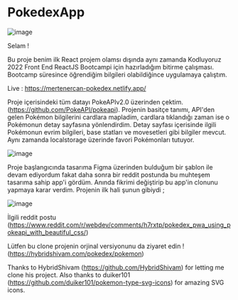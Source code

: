 # PokedexApp
![image](https://user-images.githubusercontent.com/79616834/184725245-61c6e37b-5d11-4c02-b042-988c83d53773.png)

Selam !


Bu proje benim ilk React projem olamsı dışında aynı zamanda Kodluyoruz 2022 Front End ReactJS Bootcampi için hazırladığım bitirme çalışması. Bootcamp süresince öğrendiğim bilgileri olabildiğince uygulamaya çalıştım.

Live : https://mertenercan-pokedex.netlify.app/

Proje içerisindeki tüm datayı PokeAPIv2.0 üzerinden çektim. (https://github.com/PokeAPI/pokeapi). Projenin basitçe tanımı, API'den gelen Pokémon bilgilerini cardlara mapladim, cardlara tıklandığı zaman ise o Pokémonun detay sayfasına yönlendirdim. Detay sayfası içerisinde ilgili Pokémonun evrim bilgileri, base statları ve movesetleri gibi bilgiler mevcut. Aynı zamanda localstorage üzerinde favori Pokémonları tutuyor.

![image](https://user-images.githubusercontent.com/79616834/184725432-5c4cd907-14da-497e-875f-1d1ebf1faccb.png)


Proje başlangıcında tasarıma Figma üzerinden bulduğum bir şablon ile devam ediyordum fakat daha sonra bir reddit postunda bu muhteşem tasarıma sahip app'i gördüm. Anında fikrimi değiştirip bu app'in clonunu yapmaya karar verdim. Projenin ilk hali şunun gibiydi ; 

![image](https://user-images.githubusercontent.com/79616834/183292209-b77eb403-f22e-4f73-867a-bbd71e9088ef.png)


İlgili reddit postu (https://www.reddit.com/r/webdev/comments/h7rxtp/pokedex_pwa_using_pokeapi_with_beautiful_css/)

Lütfen bu clone projenin orjinal versiyonunu da ziyaret edin ! (https://hybridshivam.com/pokedex/pokemon)


Thanks to HybridShivam (https://github.com/HybridShivam) for letting me clone his project. Also thanks to duiker101 (https://github.com/duiker101/pokemon-type-svg-icons) for amazing SVG icons.
